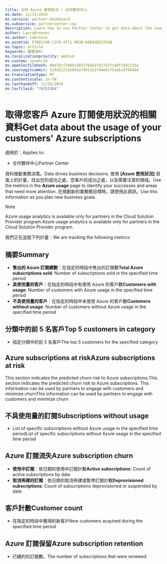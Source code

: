 ```yaml
---
title: 分析 Azure 使用狀況 | 合作夥伴中心
ms.date: 11/13/2019
ms.service: partner-dashboard
ms.subservice: partnercenter-csp
Description: Learn how to use Partner Center to get data about the usage of your customers' Azure subscriptions.
author: LauraBrenner
ms.author: labrenne
ms.assetid: E7081190-C1FA-47C1-963B-6EBA1B33703B
ms.topic: article
keywords: 業務資料
ms.localizationpriority: medium
ms.custom: seodec18
ms.openlocfilehash: 89d76cf3945c5831f6ab2fd1fe77c8df1b9c233e
ms.sourcegitcommit: 524d3121e5053a74911e2fd4e9cf5aab14f6b48d
ms.translationtype: MT
ms.contentlocale: zh-TW
ms.lasthandoff: 11/20/2019
ms.locfileid: "74253384"
---
```

# <a name="get-data-about-the-usage-of-your-customers-azure-subscriptions"></a><span data-ttu-id="32c30-104">取得您客戶 Azure 訂閱使用狀況的相關資料</span><span class="sxs-lookup"><span data-stu-id="32c30-104">Get data about the usage of your customers' Azure subscriptions</span></span>

<span data-ttu-id="32c30-105">適用於：</span><span class="sxs-lookup"><span data-stu-id="32c30-105">Applies to:</span></span>

- <span data-ttu-id="32c30-106">合作夥伴中心</span><span class="sxs-lookup"><span data-stu-id="32c30-106">Partner Center</span></span>

<span data-ttu-id="32c30-107">資料推動業務決策。</span><span class="sxs-lookup"><span data-stu-id="32c30-107">Data drives business decisions.</span></span> <span data-ttu-id="32c30-108">使用 **\[Azure 使用狀況\]** 頁面上的計量，找出您的成功之處、您客戶的成功之處，以及需要注意的領域。</span><span class="sxs-lookup"><span data-stu-id="32c30-108">Use the metrics in the **Azure usage** page to identify your successes and areas that need more attention.</span></span> <span data-ttu-id="32c30-109">在規劃新的業務務目標時，請使用此資訊。</span><span class="sxs-lookup"><span data-stu-id="32c30-109">Use this information as you plan new business goals.</span></span>

> [!NOTE]
> <span data-ttu-id="32c30-110">Azure usage analytics is available only for partners in the Cloud Solution Provider program.</span><span class="sxs-lookup"><span data-stu-id="32c30-110">Azure usage analytics is available only for partners in the Cloud Solution Provider program.</span></span>

<span data-ttu-id="32c30-111">我們正在追蹤下列計量︰</span><span class="sxs-lookup"><span data-stu-id="32c30-111">We are tracking the following metrics:</span></span>

## <a name="summary"></a><span data-ttu-id="32c30-112">摘要</span><span class="sxs-lookup"><span data-stu-id="32c30-112">Summary</span></span>

- <span data-ttu-id="32c30-113">**售出的 Azure 訂閱總數**：在指定的時段中售出的訂閱數</span><span class="sxs-lookup"><span data-stu-id="32c30-113">**Total Azure subscriptions sold**: Number of subscriptions sold in the specified time period</span></span>  
- <span data-ttu-id="32c30-114">**具使用量的客戶**：在指定的時段中有使用 Azure 的客戶數</span><span class="sxs-lookup"><span data-stu-id="32c30-114">**Customers with usage**: Number of customers with Azure usage in the specified time period</span></span>  
- <span data-ttu-id="32c30-115">**不具使用量的客戶**：在指定的時段中未使用 Azure 的客戶數</span><span class="sxs-lookup"><span data-stu-id="32c30-115">**Customers without usage**: Number of customers without Azure usage in the specified time period</span></span>  

## <a name="top-5-customers-in-category"></a><span data-ttu-id="32c30-116">分類中的前 5 名客戶</span><span class="sxs-lookup"><span data-stu-id="32c30-116">Top 5 customers in category</span></span>

- <span data-ttu-id="32c30-117">指定分類中的前 5 名客戶</span><span class="sxs-lookup"><span data-stu-id="32c30-117">The top 5 customers for the specified category</span></span>  

## <a name="azure-subscriptions-at-risk"></a><span data-ttu-id="32c30-118">Azure subscriptions at risk</span><span class="sxs-lookup"><span data-stu-id="32c30-118">Azure subscriptions at risk</span></span>

<span data-ttu-id="32c30-119">This section indicates the predicted churn risk to Azure subscriptions.</span><span class="sxs-lookup"><span data-stu-id="32c30-119">This section indicates the predicted churn risk to Azure subscriptions.</span></span> <span data-ttu-id="32c30-120">This information can be used by partners to engage with customers and minimize churn</span><span class="sxs-lookup"><span data-stu-id="32c30-120">This information can be used by partners to engage with customers and minimize churn</span></span>

## <a name="subscriptions-without-usage"></a><span data-ttu-id="32c30-121">不具使用量的訂閱</span><span class="sxs-lookup"><span data-stu-id="32c30-121">Subscriptions without usage</span></span>

- <span data-ttu-id="32c30-122">List of specific subscriptions without Azure usage in the specified time period</span><span class="sxs-lookup"><span data-stu-id="32c30-122">List of specific subscriptions without Azure usage in the specified time period</span></span>  

## <a name="azure-subscription-churn"></a><span data-ttu-id="32c30-123">Azure 訂閱流失</span><span class="sxs-lookup"><span data-stu-id="32c30-123">Azure subscription churn</span></span>

- <span data-ttu-id="32c30-124">**使用中訂閱**：依日期的使用中訂閱計數</span><span class="sxs-lookup"><span data-stu-id="32c30-124">**Active subscriptions**: Count of active subscriptions by date</span></span>  
- <span data-ttu-id="32c30-125">**取消佈建的訂閱**：依日期的取消佈建或暫停訂閱計數</span><span class="sxs-lookup"><span data-stu-id="32c30-125">**Deprovisioned subscriptions**: Count of subscriptions deprovisioned or suspended by date</span></span>  

## <a name="customer-count"></a><span data-ttu-id="32c30-126">客戶計數</span><span class="sxs-lookup"><span data-stu-id="32c30-126">Customer count</span></span>

- <span data-ttu-id="32c30-127">在指定的時段中獲得的新客戶</span><span class="sxs-lookup"><span data-stu-id="32c30-127">New customers acquired during the specified time period</span></span>  

## <a name="azure-subscription-retention"></a><span data-ttu-id="32c30-128">Azure 訂閱保留</span><span class="sxs-lookup"><span data-stu-id="32c30-128">Azure subscription retention</span></span>

- <span data-ttu-id="32c30-129">已續約的訂閱數。</span><span class="sxs-lookup"><span data-stu-id="32c30-129">The number of subscriptions that were renewed.</span></span>
